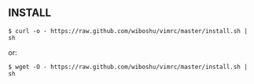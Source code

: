 INSTALL
-------

    $ curl -o - https://raw.github.com/wiboshu/vimrc/master/install.sh | sh
or: 

    $ wget -O - https://raw.github.com/wiboshu/vimrc/master/install.sh | sh
